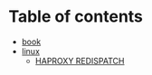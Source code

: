 # Table of contents

* [book](README.md)
* [linux](linux/README.md)
  * [HAPROXY REDISPATCH](linux/haproxy-redispatch.md)
